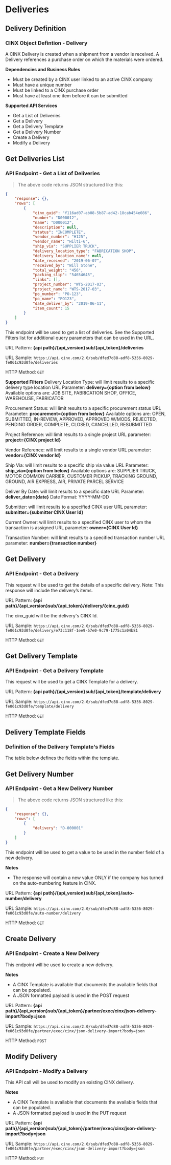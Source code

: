 # Deliveries

## Delivery Definition
### CINX Object Defintion - Delivery

A CINX Delivery is created when a shipment from a vendor is received. A Delivery references a purchase order on which the materials were ordered.  

**Dependencies and Business Rules**
- Must be created by a CINX user linked to an active CINX company
- Must have a unique number
- Must be linked to a CINX purchase order
- Must have at least one item before it can be submitted

**Supported API Services**
- Get a List of Deliveries
- Get a Delivery
- Get a Delivery Template
- Get a Delivery Number
- Create a Delivery
- Modify a Delivery

## Get Deliveries List
### API Endpoint - Get a List of Deliveries

> The above code returns JSON structured like this:

```json
{
    "response": {},
    "rows": [
        {
			"cinx_guid": "f116ad07-ab08-5b87-ad42-18cab454e086",
			"number": "D000012",
			"name": "D000012",
			"description": null,
			"status": "INCOMPLETE",
			"vendor_number": "H125",
			"vendor_name": "Hilti-6",
			"ship_via": "SUPPLIER TRUCK",
			"delivery_location_type": "FABRICATION SHOP",
			"delivery_location_name": null,
			"date_received": "2019-06-07",
			"received_by": "Will Stone",
			"total_weight": "456",
			"packing_slip": "54654645",
			"links": [],
			"project_number": "WTS-2017-03",
			"project_name": "WTS-2017-03",
			"po_number": "PO-123",
			"po_name": "PO123",
			"date_deliver_by": "2019-06-11",
			"item_count": 15
		}
    ]
}
```
This endpoint will be used to get a list of deliveries. See the Supported Filters list for additional query parameters that can be used in the URL.

URL Pattern: **{api path}/{api_version}sub/{api_token}/deliveries**

URL Sample: `https://api.cinx.com/2.0/sub/dfed7d88-adf8-5356-8029-fe061c93d0fe/deliveries`

HTTP Method: `GET`

**Supported Filters**
Delivery Location Type: will limit results to a specific delivery type location
URL Parameter: **delivery={option from below}**
Available options are: JOB SITE, FABRICATION SHOP, OFFICE, WAREHOUSE, FABRICATOR

Procurement Status: will limit results to a specific procurement status
URL Parameter: **procurement={option from below}**
Available options are: OPEN, SUBMITTED, IN-REVIEW, APPROVED, APPROVED W/MODS, REJECTED, PENDING ORDER, COMPLETE, CLOSED, CANCELLED, RESUBMITTED

Project Reference: will limit results to a single project
URL parameter:  **project={CINX project Id}**

Vendor Reference: will limit results to a single vendor
URL parameter:  **vendor={CINX vendor Id}**

Ship Via: will limit results to a specific ship via value
URL Parameter: **ship_via={option from below}**
Available options are: SUPPLIER TRUCK, MOTOR COMMON CARRIER, CUSTOMER PICKUP, TRACKING GROUND, GROUND, AIR EXPRESS, AIR, PRIVATE PARCEL SERVICE

Deliver By Date: will limit results to a specific date
URL Parameter: **deliver_date={date}**
Date Format: YYYY-MM-DD

Submitter: will limit results to a specified CINX user
URL parameter:  **submitter={submitter CINX User Id}**

Current Owner: will limit results to a specified CINX user to whom the transaction is assigned
URL parameter:  **owner={CINX User Id}**

Transaction Number: will limit results to a specified transaction number
URL parameter:  **number={transaction number}**


## Get Delivery
### API Endpoint - Get a Delivery

This request will be used to get the details of a specific delivery. Note: This response will include the delivery’s items.

URL Pattern: **{api path}/{api_version}sub/{api_token}/delivery/{cinx_guid}**

The cinx_guid will be the delivery's CINX Id.

URL Sample: `https://api.cinx.com/2.0/sub/dfed7d88-adf8-5356-8029-fe061c93d0fe/delivery/e73c118f-1ee9-57e0-9c79-1775c1a04b81`

HTTP Method: `GET`

## Get Delivery Template
### API Endpoint - Get a Delivery Template

This request will be used to get a CINX Template for a delivery.

URL Pattern: **{api path}/{api_version}sub/{api_token}/template/delivery**

URL Sample: `https://api.cinx.com/2.0/sub/dfed7d88-adf8-5356-8029-fe061c93d0fe/template/delivery`

HTTP Method: `GET`

## Delivery Template Fields
### Definition of the Delivery Template's Fields

The table below defines the fields within the template.

## Get Delivery Number
### API Endpoint - Get a New Delivery Number

> The above code returns JSON structured like this:

```json
{
    "response": {},
    "rows": [
        {
			"delivery": "D-000001"
		}
    ]
}
```
This endpoint will be used to get a value to be used in the number field of a new delivery.

**Notes** 
- The response will contain a new value ONLY if the company has turned on the auto-numbering feature in CINX.

URL Pattern: **{api path}/{api_version}sub/{api_token}/auto-number/delivery**

URL Sample: `https://api.cinx.com/2.0/sub/dfed7d88-adf8-5356-8029-fe061c93d0fe/auto-number/delivery`

HTTP Method: `GET`

## Create Delivery
### API Endpoint - Create a New Delivery

This endpoint will be used to create a new delivery.

**Notes**

- A CINX Template is available that documents the available fields that can be populated.
- A JSON formatted payload is used in the POST request

URL Pattern: **{api path}/{api_version}sub/{api_token}/partner/exec/cinx/json-delivery-import?body=json**

URL Sample: `https://api.cinx.com/2.0/sub/dfed7d88-adf8-5356-8029-fe061c93d0fe/partner/exec/cinx/json-delivery-import?body=json`

HTTP Method: `POST`

## Modify Delivery
### API Endpoint - Modify a Delivery

This API call will be used to modify an existing CINX delivery.

**Notes**

- A CINX Template is available that documents the available fields that can be populated.
- A JSON formatted payload is used in the PUT request

URL Pattern: **{api path}/{api_version}sub/{api_token}/partner/exec/cinx/json-delivery-import?body=json**

URL Sample: `https://api.cinx.com/2.0/sub/dfed7d88-adf8-5356-8029-fe061c93d0fe/partner/exec/cinx/json-delivery-import?body=json`

HTTP Method: `PUT`

